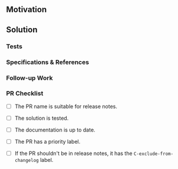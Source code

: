 <!--
- Use this template to quickly write the PR description.
- Skip or delete the items that don't fit.
-->

## Motivation

<!--
- Describe the goals of the PR.
- If it closes any issues, list them here.
-->

## Solution

<!--
- Summarize or list the changes in the PR.
-->

### Tests

<!--
- Describe how you tested the solution:
  - Describe any manual or automated tests.
  - If you could not test the solution, explain why.
-->

### Specifications & References

<!--
- Provide any references related to the PR.
-->

### Follow-up Work

<!--
- Describe or list what's missing from the solution.
- List any follow-up issues.
- If this PR blocks or is blocked by any other work, provide a description, or
  list the related issues.
-->

### PR Checklist

<!--
- Aim to check as many boxes as possible.
-->

- [ ] The PR name is suitable for release notes.
- [ ] The solution is tested.
- [ ] The documentation is up to date.
- [ ] The PR has a priority label.
- [ ] If the PR shouldn't be in release notes, it has the
      `C-exclude-from-changelog` label.

